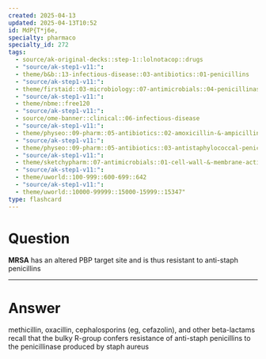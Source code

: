 ```yaml
---
created: 2025-04-13
updated: 2025-04-13T10:52
id: MdP{T*j6e,
specialty: pharmaco
specialty_id: 272
tags:
  - source/ak-original-decks::step-1::lolnotacop::drugs
  - "source/ak-step1-v11:": 
  - theme/b&b::13-infectious-disease::03-antibiotics::01-penicillins
  - "source/ak-step1-v11:": 
  - theme/firstaid::03-microbiology::07-antimicrobials::04-penicillinase-resistant-penicillins
  - "source/ak-step1-v11:": 
  - theme/nbme::free120
  - "source/ak-step1-v11:": 
  - source/ome-banner::clinical::06-infectious-disease
  - "source/ak-step1-v11:": 
  - theme/physeo::09-pharm::05-antibiotics::02-amoxicillin-&-ampicillin
  - "source/ak-step1-v11:": 
  - theme/physeo::09-pharm::05-antibiotics::03-antistaphylococcal-penicillins
  - "source/ak-step1-v11:": 
  - theme/sketchypharm::07-antimicrobials::01-cell-wall-&-membrane-active-antibiotics::02-nafcillin,-oxacillin,-methicillin-&-dicloxacillin
  - "source/ak-step1-v11:": 
  - theme/uworld::100-999::600-699::642
  - "source/ak-step1-v11:": 
  - theme/uworld::10000-99999::15000-15999::15347"
type: flashcard
---
```


# Question
**MRSA** has an altered PBP target site and is thus resistant to anti-staph penicillins

---

# Answer
methicillin, oxacillin, cephalosporins (eg, cefazolin), and other beta-lactams    recall that the bulky R-group confers resistance of anti-staph penicillins to the penicillinase produced by staph aureus
